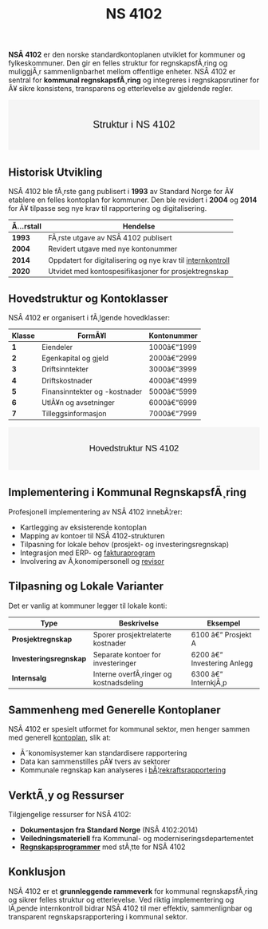 ﻿---
title: "NS 4102"
meta_title: "NS 4102"
meta_description: '**NSÂ 4102** er den norske standardkontoplanen utviklet for kommuner og fylkeskommuner. Den gir en felles struktur for regnskapsfÃ¸ring og muliggjÃ¸r sammenlign...'
slug: ns-4102
type: blog
layout: pages/single
---

**NSÂ 4102** er den norske standardkontoplanen utviklet for kommuner og fylkeskommuner. Den gir en felles struktur for regnskapsfÃ¸ring og muliggjÃ¸r sammenlignbarhet mellom offentlige enheter. NSÂ 4102 er sentral for **kommunal regnskapsfÃ¸ring** og integreres i regnskapsrutiner for Ã¥ sikre konsistens, transparens og etterlevelse av gjeldende regler.

![Struktur i NSÂ 4102](ns-4102-structure.svg)

## Historisk Utvikling

NSÂ 4102 ble fÃ¸rste gang publisert i **1993** av Standard Norge for Ã¥ etablere en felles kontoplan for kommuner. Den ble revidert i **2004** og **2014** for Ã¥ tilpasse seg nye krav til rapportering og digitalisering.

| Ã…rstall | Hendelse |
|---------|----------|
| **1993** | FÃ¸rste utgave av NSÂ 4102 publisert |
| **2004** | Revidert utgave med nye kontonummer |
| **2014** | Oppdatert for digitalisering og nye krav til [internkontroll](/blogs/regnskap/hva-er-internkontroll "Hva er Internkontroll? Komplett Guide") |
| **2020** | Utvidet med kontospesifikasjoner for prosjektregnskap |

## Hovedstruktur og Kontoklasser

NSÂ 4102 er organisert i fÃ¸lgende hovedklasser:

| Klasse | FormÃ¥l | Kontonummer |
|--------|--------|-------------|
| **1** | Eiendeler | 1000â€“1999 |
| **2** | Egenkapital og gjeld | 2000â€“2999 |
| **3** | Driftsinntekter | 3000â€“3999 |
| **4** | Driftskostnader | 4000â€“4999 |
| **5** | Finansinntekter og -kostnader | 5000â€“5999 |
| **6** | UtlÃ¥n og avsetninger | 6000â€“6999 |
| **7** | Tilleggsinformasjon | 7000â€“7999 |

![NSÂ 4102 Hovedstruktur](ns-4102-main-structure.svg)

## Implementering i Kommunal RegnskapsfÃ¸ring

Profesjonell implementering av NSÂ 4102 innebÃ¦rer:

* Kartlegging av eksisterende kontoplan  
* Mapping av kontoer til NSÂ 4102-strukturen  
* Tilpasning for lokale behov (prosjekt- og investeringsregnskap)  
* Integrasjon med ERP- og [fakturaprogram](/blogs/regnskap/fakturaprogram "Hva er Fakturaprogram? En Komplett Guide til FakturahÃ¥ndtering")  
* Involvering av Ã¸konomipersonell og [revisor](/blogs/regnskap/hva-er-revisor "Hva er Revisor? Komplett Guide til Revisjon og Revisjonsplikt")

## Tilpasning og Lokale Varianter

Det er vanlig at kommuner legger til lokale konti:

| Type | Beskrivelse | Eksempel |
|------|-------------|----------|
| **Prosjektregnskap** | Sporer prosjektrelaterte kostnader | 6100 â€“ Prosjekt A |
| **Investeringsregnskap** | Separate kontoer for investeringer | 6200 â€“ Investering Anlegg |
| **Internsalg** | Interne overfÃ¸ringer og kostnadsdeling | 6300 â€“ InternkjÃ¸p |

## Sammenheng med Generelle Kontoplaner

NSÂ 4102 er spesielt utformet for kommunal sektor, men henger sammen med generell [kontoplan](/blogs/regnskap/hva-er-kontoplan "Hva er en Kontoplan? Komplett Guide til Kontoplaner i norsk regnskap"), slik at:

* Ã˜konomisystemer kan standardisere rapportering  
* Data kan sammenstilles pÃ¥ tvers av sektorer  
* Kommunale regnskap kan analyseres i [bÃ¦rekraftsrapportering](/blogs/regnskap/baerekraftsrapportering "Hva er bÃ¦rekraftsrapportering? Komplett Guide til ESG og Regnskap")

## VerktÃ¸y og Ressurser

Tilgjengelige ressurser for NSÂ 4102:

* **Dokumentasjon fra Standard Norge** (NSÂ 4102:2014)  
* **Veiledningsmateriell** fra Kommunal- og moderniseringsdepartementet  
* **[Regnskapsprogrammer](/blogs/regnskap/fakturaprogram "Hva er Fakturaprogram? En Komplett Guide til FakturahÃ¥ndtering")** med stÃ¸tte for NSÂ 4102

## Konklusjon

NSÂ 4102 er et **grunnleggende rammeverk** for kommunal regnskapsfÃ¸ring og sikrer felles struktur og etterlevelse. Ved riktig implementering og lÃ¸pende internkontroll bidrar NSÂ 4102 til mer effektiv, sammenlignbar og transparent regnskapsrapportering i kommunal sektor.
